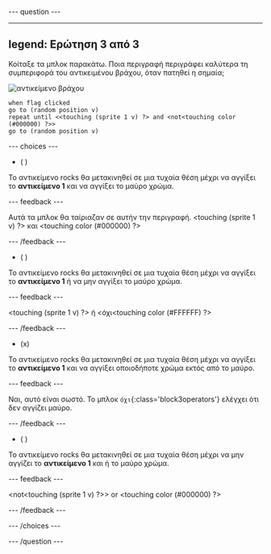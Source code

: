 
--- question ---

---
legend: Ερώτηση 3 από 3
---

Κοίταξε τα μπλοκ παρακάτω. Ποια περιγραφή περιγράφει καλύτερα τη συμπεριφορά του αντικειμένου βράχου, όταν πατηθεί η σημαία;


![αντικείμενο βράχου](images/rocks-sprite.png)
```blocks3
when flag clicked
go to (random position v)
repeat until <<touching (sprite 1 v) ?> and <not<touching color (#000000) ?>>
go to (random position v)
```

--- choices ---

- ( )

Το αντικείμενο rocks θα μετακινηθεί σε μια τυχαία θέση μέχρι να αγγίξει το **αντικείμενο 1** και να αγγίξει το μαύρο χρώμα.

  --- feedback ---

Αυτά τα μπλοκ θα ταίριαζαν σε αυτήν την περιγραφή. <touching (sprite 1 v) ?> και <touching color (#000000) ?>

  --- /feedback ---

- ( )

Το αντικείμενο rocks θα μετακινηθεί σε μια τυχαία θέση μέχρι να αγγίξει το **αντικείμενο 1** ή να μην αγγίξει το μαύρο χρώμα.

  --- feedback ---

<touching (sprite 1 v) ?> ή <όχι<touching color (#FFFFFF) ?>

  --- /feedback ---

- (x)

Το αντικείμενο rocks θα μετακινηθεί σε μια τυχαία θέση μέχρι να αγγίξει το **αντικείμενο 1** και να αγγίξει οποιοδήποτε χρώμα εκτός από το μαύρο.

  --- feedback ---

Ναι, αυτό είναι σωστό. Το μπλοκ `όχι`{:class='block3operators'} ελέγχει ότι δεν αγγίζει μαύρο.

  --- /feedback ---

- ( )

Το αντικείμενο rocks θα μετακινηθεί σε μια τυχαία θέση μέχρι να μην αγγίζει το **αντικείμενο 1** και ή το μαύρο χρώμα.

  --- feedback ---

<not<touching (sprite 1 v) ?>> or <touching color (#000000) ?>

  --- /feedback ---

--- /choices ---

--- /question ---
